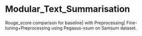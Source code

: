 # Modular_Text_Summarisation
Rouge_score comparison for baseline| with Preprocessing| Fine-tuning+Preprocessing using Pegasus-xsum on Samsum dataset.
